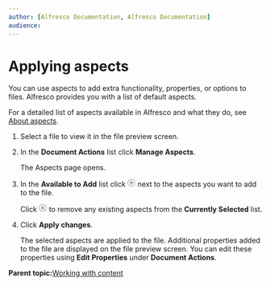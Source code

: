 ```yaml
---
author: [Alfresco Documentation, Alfresco Documentation]
audience: 
---
```


# Applying aspects

You can use aspects to add extra functionality, properties, or options to files. Alfresco provides you with a list of default aspects.

For a detailed list of aspects available in Alfresco and what they do, see [About aspects](../concepts/aspect-about.md).

1.  Select a file to view it in the file preview screen.

2.  In the **Document Actions** list click **Manage Aspects**.

    The Aspects page opens.

3.  In the **Available to Add** list click ![Add icon](../images/ico-add.png) next to the aspects you want to add to the file.

    Click ![Delete icon](../images/ico-delete.png) to remove any existing aspects from the **Currently Selected** list.

4.  Click **Apply changes**.

    The selected aspects are applied to the file. Additional properties added to the file are displayed on the file preview screen. You can edit these properties using **Edit Properties** under **Document Actions**. 


**Parent topic:**[Working with content](../concepts/library-items-individual.md)

